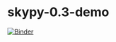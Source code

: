# skypy-0.3-demo

[![Binder](https://mybinder.org/badge_logo.svg)](https://mybinder.org/v2/gh/ntessore/skypy-0.3-demo/master)
